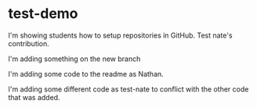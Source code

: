 # test-demo

I'm showing students how to setup repositories in GitHub.  Test nate's contribution.

I'm adding something on the new branch

I'm adding some code to the readme as Nathan.

I'm adding some different code as test-nate to conflict with the other code that was added.
